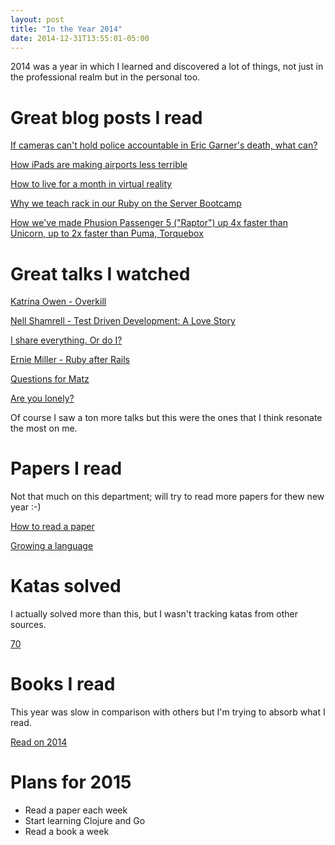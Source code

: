 ```yaml
---
layout: post
title: "In the Year 2014"
date: 2014-12-31T13:55:01-05:00
---
```


2014 was a year in which I learned and discovered a lot of things, not just in
the professional realm but in the personal too.

# Great blog posts I read

[If cameras can't hold police accountable in Eric Garner's death, what can?](http://www.theverge.com/2014/12/4/7332307/eric-garner-daniel-pantaleo-police-death-camera-accountability)

[How iPads are making airports less terrible](http://www.theverge.com/2014/11/20/7254931/how-ipads-are-making-airports-less-miserable-places)

[How to live for a month in virtual reality](http://www.theverge.com/2014/11/18/7235895/seeing-i-artist-to-spend-a-month-in-virtual-reality)

[Why we teach rack in our Ruby on the Server Bootcamp](http://www.bignerdranch.com/blog/why-we-teach-rack-in-our-ruby-on-the-server-bootcamp/?utm_source=rubyweekly&utm_medium=email)

[How we've made Phusion Passenger 5 ("Raptor") up 4x faster than Unicorn, up to
2x faster than Puma, Torquebox](http://www.rubyraptor.org/how-we-made-raptor-up-to-4x-faster-than-unicorn-and-up-to-2x-faster-than-puma-torquebox/?utm_source=rubyweekly&utm_medium=email)

# Great talks I watched

[Katrina Owen - Overkill](https://www.youtube.com/watch?v=GTpZ0ffQrIE&index=17&list=PLpURC3VhaQD0ZAbMQcN_-6Dra_rWD7VwU)

[Nell Shamrell - Test Driven Development: A Love Story](https://www.youtube.com/watch?v=nBtO1UOK9Hs)

[I share everything. Or do I?](http://ideas.ted.com/2014/07/01/i-share-everything-or-do-i/)

[Ernie Miller - Ruby after Rails](https://www.youtube.com/watch?v=EgjJYkuV0Sc&index=117&list=WL)

[Questions for Matz](https://www.youtube.com/watch?v=_zoG2i7pMxg&index=116&list=WL)

[Are you lonely?](https://www.youtube.com/watch?v=WACeVniGlqw&index=91&list=WL)

Of course I saw a ton more talks but this were the ones that I think resonate
the most on me.

# Papers I read

Not that much on this department; will try to read more papers for thew new year :-)

[How to read a paper](http://ccr.sigcomm.org/online/files/p83-keshavA.pdf)

[Growing a language](http://www.cs.virginia.edu/~evans/cs655/readings/steele.pdf)

# Katas solved

I actually solved more than this, but I wasn't tracking katas from other
sources.

[70](http://codewars.com/users/cored)

# Books I read

This year was slow in comparison with others but I'm trying to absorb what
I read.

[Read on 2014](https://www.goodreads.com/review/list/5808742-rafael-george?shelf=2014_read)

# Plans for 2015

* Read a paper each week
* Start learning Clojure and Go
* Read a book a week
